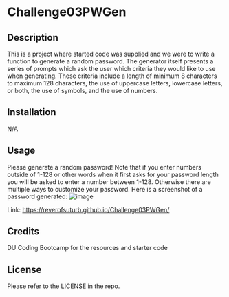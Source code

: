 # Challenge03PWGen
## Description

This is a project where started code was supplied and we were to write a function to generate a random password. The generator itself presents a series of prompts which ask the user which criteria they would like to use when generating. These criteria include a length of minimum 8 characters to maximum 128 characters, the use of uppercase letters, lowercase letters, or both, the use of symbols, and the use of numbers. 

## Installation

N/A

## Usage

Please generate a random password! Note that if you enter numbers outside of 1-128 or other words when it first asks for your password length you will be asked to enter a number between 1-128. Otherwise there are multiple ways to customize your password. Here is a screenshot of a password generated: ![image](https://user-images.githubusercontent.com/123116188/218344928-54b72a7e-b8b4-4c8c-9ba2-3a52332eadf9.png)

Link: https://reverofsuturb.github.io/Challenge03PWGen/

## Credits

DU Coding Bootcamp for the resources and starter code

## License

Please refer to the LICENSE in the repo.
